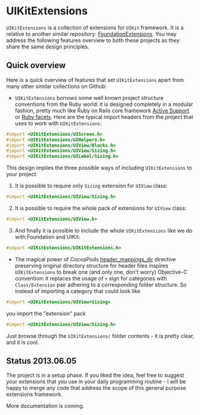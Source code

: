 # UIKitExtensions

`UIKitExtensions` is a collection of extensions for `UIKit` framework. It is a relative to another similar repository: [FoundationExtensions](https://github.com/stanislaw/FoundationExtensions). You may address the following features overview to both these projects as they share the same design principles.

## Quick overview

Here is a quick overview of features that set `UIKitExtensions` apart from many other similar collections on Github:

* `UIKitExtensions` borrows some well known project structure conventions from the Ruby world: it is designed completely in a modular fashion, pretty much like Ruby on Rails core framework [Active Support](https://github.com/rails/rails/tree/master/activesupport) or [Ruby facets](https://github.com/rubyworks/facets). Here are the typical import headers from the project that uses to work with `UIKitExtensions`:

```objective-c
#import <UIKitExtensions/UIScreen.h>
#import <UIKitExtensions/UIHelpers.h>
#import <UIKitExtensions/UIView/Blocks.h>
#import <UIKitExtensions/UIView/Sizing.h>
#import <UIKitExtensions/UILabel/Sizing.h>
```

This design implies the three possible ways of including `UIKitExtensions` to your project:

1) It is possible to require only `Sizing` extension for `UIView` class:

```objective-c
#import <UIKitExtensions/UIView/Sizing.h>
```

2) It is possible to require the whole pack of extensions for `UIView` class:

```objective-c
#import <UIKitExtensions/UIView.h>
```

3) And finally it is possible to include the whole `UIKitExtensions` like we do with Foundation and UIKit:

```objective-c
#import <UIKitExtensions/UIKitExtensions.h>
```

* The magical power of CocoaPods [header_mappings_dir](http://docs.cocoapods.org/specification.html#header_mappings_dir) directive preserving original directory structure for header files inspires `UIKitExtensions` to break one (and only one, don't worry) Objective-C convention: it replaces the usage of `+` sign for categories with `Class/Extension` pair adhering to a corresponding folder structure. So instead of importing a category that could look like 

```objective-c
#import <UIKitExtensions/UIView+Sizing>
```

you import the "extension" pack

```objective-c
#import <UIKitExtensions/UIView/Sizing.h>
```

Just browse through the `UIKitExtensions/` folder contents - it is pretty clear, and it is cool.

## Status 2013.06.05

The project is in a setup phase. If you liked the idea, feel free to suggest your extensions that you use in your daily programming routine - I will be happy to merge any code that address the scope of this general purpose extensions framework.

More documentation is coming.
